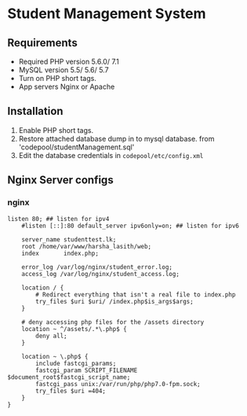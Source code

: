 # Student Management System

## Requirements

- Required PHP version 5.6.0/ 7.1
- MySQL version 5.5/ 5.6/ 5.7 
- Turn on PHP short tags.
- App servers Nginx or Apache

## Installation

1. Enable PHP short tags.
2. Restore attached database dump in to mysql database. from 'codepool/studentManagement.sql'
3. Edit the database credentials in `codepool/etc/config.xml`

## Nginx Server configs

### nginx

```nginx
listen 80; ## listen for ipv4
    #listen [::]:80 default_server ipv6only=on; ## listen for ipv6

    server_name studenttest.lk;
    root /home/var/www/harsha_lasith/web;
    index       index.php;

    error_log /var/log/nginx/student_error.log;
    access_log /var/log/nginx/student_access.log;

    location / {
        # Redirect everything that isn't a real file to index.php
        try_files $uri $uri/ /index.php$is_args$args;
    }

    # deny accessing php files for the /assets directory
    location ~ ^/assets/.*\.php$ {
        deny all;
    }

    location ~ \.php$ {
        include fastcgi_params;
        fastcgi_param SCRIPT_FILENAME $document_root$fastcgi_script_name;      
        fastcgi_pass unix:/var/run/php/php7.0-fpm.sock;       
        try_files $uri =404;
    }
}
